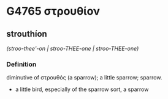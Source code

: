 # G4765 στρουθίον

## strouthíon

_(stroo-thee'-on | stroo-THEE-one | stroo-THEE-one)_

### Definition

diminutive of στρουθός (a sparrow); a little sparrow; sparrow.

- a little bird, especially of the sparrow sort, a sparrow


